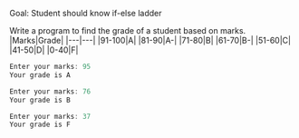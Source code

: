 Goal: Student should know if-else ladder

Write a program to find the grade of a student based on marks.
|Marks|Grade|
|---|---|
|91-100|A|
|81-90|A-|
|71-80|B|
|61-70|B-|
|51-60|C|
|41-50|D|
|0-40|F|

```c++
Enter your marks: 95
Your grade is A
```

```c++
Enter your marks: 76
Your grade is B
```

```c++
Enter your marks: 37
Your grade is F
```
